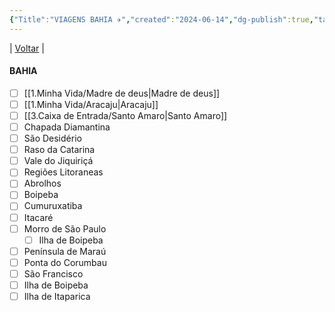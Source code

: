 ```yaml
---
{"Title":"VIAGENS BAHIA ✈️","created":"2024-06-14","dg-publish":true,"tags":["pessoal/list","pessoal/viagem"],"permalink":"/1-minha-vida/bahia/","dgPassFrontmatter":true}
---
```


| [Voltar](index) |
#### BAHIA 
- [ ] [[1.Minha Vida/Madre de deus\|Madre de deus]]
- [ ] [[1.Minha Vida/Aracaju\|Aracaju]]
- [ ] [[3.Caixa de Entrada/Santo Amaro\|Santo Amaro]]
- [ ] Chapada Diamantina
- [ ] São Desidério
- [ ] Raso da Catarina
- [ ] Vale do Jiquiriçá
- [ ] Regiões Litoraneas
- [ ] Abrolhos
- [ ] Boipeba
- [ ] Cumuruxatiba
- [ ] Itacaré
- [ ] Morro de São Paulo
    - [ ] Ilha de Boipeba
- [ ] Península de Maraú
- [ ] Ponta do Corumbau
- [ ] São Francisco
- [ ] Ilha de Boipeba
- [ ] Ilha de Itaparica
